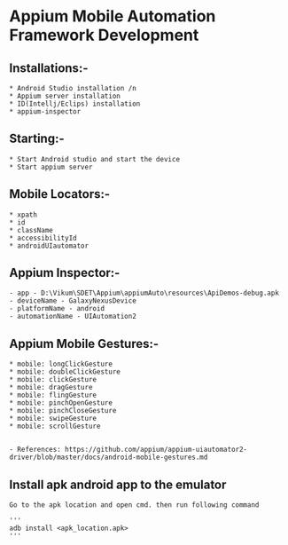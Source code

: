 # Appium Mobile Automation Framework Development

## Installations:-
    * Android Studio installation /n
    * Appium server installation
    * ID(Intellj/Eclips) installation
    * appium-inspector

## Starting:- 
    * Start Android studio and start the device
    * Start appium server

## Mobile Locators:-
    * xpath
    * id
    * className
    * accessibilityId
    * androidUIautomator

## Appium Inspector:-
    - app - D:\Vikum\SDET\Appium\appiumAuto\resources\ApiDemos-debug.apk
    - deviceName - GalaxyNexusDevice
    - platformName - android
    - automationName - UIAutomation2

## Appium Mobile Gestures:-
    * mobile: longClickGesture
    * mobile: doubleClickGesture
    * mobile: clickGesture
    * mobile: dragGesture
    * mobile: flingGesture
    * mobile: pinchOpenGesture
    * mobile: pinchCloseGesture
    * mobile: swipeGesture
    * mobile: scrollGesture


    - References: https://github.com/appium/appium-uiautomator2-driver/blob/master/docs/android-mobile-gestures.md
    
## Install apk android app to the emulator

    Go to the apk location and open cmd. then run following command
    
    '''
    adb install <apk_location.apk>  
    '''
